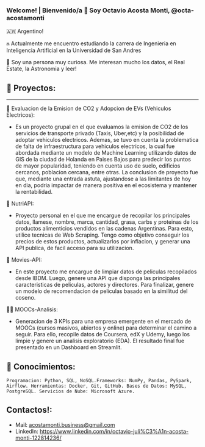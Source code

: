 ### Welcome! | Bienvenido/a 👋 Soy Octavio Acosta Monti, @octa-acostamonti

<!--
**octa-acostamonti/octa-acostamonti** is a ✨ _special_ ✨ repository because its `README.md` (this file) appears on your GitHub profile.

Here are some ideas to get you started:

- 🔭 I’m currently working on ...
- 🌱 I’m currently learning ...
- 👯 I’m looking to collaborate on ...
- 🤔 I’m looking for help with ...
- 💬 Ask me about ...
- 📫 How to reach me: ...
- 😄 Pronouns: ...
- ⚡ Fun fact: ...
-->
🇦🇷 Argentino!

🔛 Actualmente me encuentro estudiando la carrera de Ingenieria en Inteligencia Artificial en la Universidad de San Andres

🤔 Soy una persona muy curiosa. Me interesan mucho los datos, el Real Estate, la Astronomia y leer!

## 📑 Proyectos:
------

🚖 Evaluacion de la Emision de CO2 y Adopcion de EVs (Vehiculos Electricos): 
  * Es un proyecto grupal en el que evaluamos la emision de CO2 de los servicios de transporte privado (Taxis, Uber,etc) y la posibilidad de adoptar vehiculos electricos. Ademas, se tuvo       en cuenta la problematica de falta de infraestructura para vehiculos electricos, la cual fue abordada mediante un modelo de Machine Learning utilizando datos de GIS de la ciudad de         Holanda en Paises Bajos para predecir los puntos de mayor popularidad, teniendo en cuenta uso de suelo, edificios cercanos, poblacion cercana, entre otras.
    La conclusion de proyecto fue que, mediante una entrada astuta, ajustandose a las limitantes de hoy en dia, podria impactar de manera positiva en el ecosistema y mantener la                rentabilidad.

🍎 NutriAPI: 
  * Proyecto personal en el que me encargue de recopilar los principales datos, llamese, nombre, marca, cantidad, grasa, carbs y proteinas de los productos alimenticios vendidos en las         cadenas Argentinas. Para esto, utilice tecnicas de Web Scraping. Tengo como objetivo conseguir los precios de estos productos, actualizarlos por inflacion, y generar una API publica,       de facil acceso para su utilizacion. 

🎥 Movies-API: 
  * En este proyecto me encargue de limpiar datos de peliculas recopilados desde IBDM. Luego, genere una API que disponga las principales caracteristicas de peliculas, actores y                directores. Para finalizar, genere un modelo de recomendacion de peliculas basado en la similitud del coseno.

👨‍🏫 MOOCs-Analisis: 
  * Generacion de 3 KPIs para una empresa emergente en el mercado de MOOCs (cursos masivos, abiertos y online) para determinar el camino a seguir. Para ello, recopile datos de Coursera,        edX y Udemy, luego los limpie y genere un analisis exploratorio (EDA). El resultado final fue presentado en un Dashboard en Streamlit.

## 🦰 Conocimientos:
```
Programacion: Python, SQL, NoSQL.Frameworks: NumPy, Pandas, PySpark, Airflow. Herramientas: Docker, Git, GitHub. Bases de Datos: MySQL, PostgreSQL. Servicios de Nube: Microsoft Azure.
```

## Contactos!:

* Mail: acostamonti.business@gmail.com
* LinkedIn: https://www.linkedin.com/in/octavio-juli%C3%A1n-acosta-monti-122814236/


